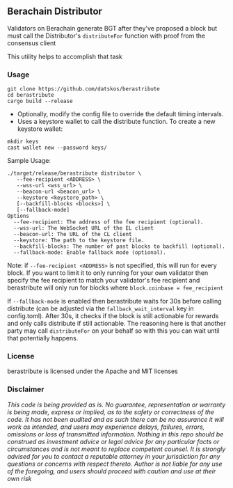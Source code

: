 ## Berachain Distributor

Validators on Berachain generate BGT after they've proposed a block but must call the Distributor's `distributeFor`
function with proof from the consensus client

This utility helps to accomplish that task

### Usage

```shell
git clone https://github.com/datskos/berastribute
cd berastribute
cargo build --release
```

- Optionally, modify the config file to override the default timing intervals.
- Uses a keystore wallet to call the distribute function. To create a new keystore wallet:

```shell
mkdir keys
cast wallet new --password keys/
````

Sample Usage:

```shell
./target/release/berastribute distributor \
   --fee-recipient <ADDRESS> \
   --wss-url <wss_url> \
   --beacon-url <beacon_url> \
   --keystore <keystore_path> \
   [--backfill-blocks <blocks>] \
   [--fallback-mode]
Options
  --fee-recipient: The address of the fee recipient (optional).
  --wss-url: The WebSocket URL of the EL client
  --beacon-url: The URL of the CL client
  --keystore: The path to the keystore file.
  --backfill-blocks: The number of past blocks to backfill (optional).
  --fallback-mode: Enable fallback mode (optional).
```

Note: if `--fee-recipient <ADDRESS>` is not specified, this will run for every block. If you want to limit it to only
running for your own validator then specify the fee recipient to match your validator's fee recipient and berastribute
will only run for blocks where `block.coinbase = fee_recipient`

If `--fallback-mode` is enabled then berastribute waits for 30s before calling distribute (can be adjusted via
the `fallback_wait_interval` key in config.toml). After 30s, it checks if the block is still actionable for rewards and
only calls distribute if still actionable. The reasoning here is that another party may call `distributeFor` on your
behalf so with this you can wait until that potentially happens.

### License

berastribute is licensed under the Apache and MIT licenses

### Disclaimer

*This code is being provided as is. No guarantee, representation or warranty is being made, express or implied, as to
the safety or correctness of the code. It has not been audited and as such there can be no assurance it will work as
intended, and users may experience delays, failures, errors, omissions or loss of transmitted information. Nothing in
this repo should be construed as investment advice or legal advice for any particular facts or circumstances and is not
meant to replace competent counsel. It is strongly advised for you to contact a reputable attorney in your jurisdiction
for any questions or concerns with respect thereto. Author is not liable for any use of the foregoing, and users should
proceed with caution and use at their own risk*